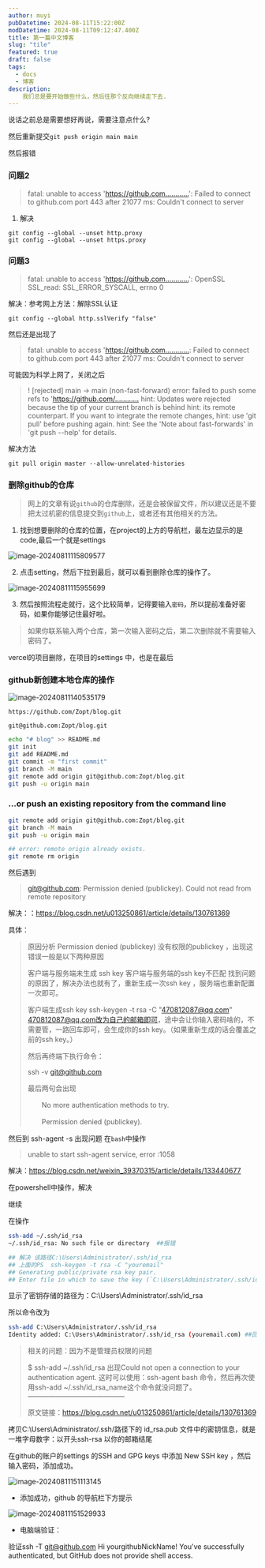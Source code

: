 ```yaml
---
author: muyi
pubDatetime: 2024-08-11T15:22:00Z
modDatetime: 2024-08-11T09:12:47.400Z
title: 第一篇中文博客
slug: "tile"
featured: true
draft: false
tags:
  - docs
  - 博客
description:
    我们总是要开始做些什么，然后往那个反向继续走下去.
---
```


说话之前总是需要想好再说，需要注意点什么?

然后重新提交`git push origin main main`

然后报错

### 问题2

> fatal: unable to access 'https://github.com…………': Failed to connect to github.com port 443 after 21077 ms: Couldn't connect to server

1. 解决

```
git config --global --unset http.proxy
git config --global --unset https.proxy
```

### 问题3

> fatal: unable to access 'https://github.com…………': OpenSSL SSL_read: SSL_ERROR_SYSCALL, errno 0

解决：参考网上方法：解除SSL认证

```
git config --global http.sslVerify "false"
```

然后还是出现了

> fatal: unable to access 'https://github.com…………: Failed to connect to github.com port 443 after 21077 ms: Couldn't connect to server

可能因为科学上网了，关闭之后

>  ! [rejected]        main -> main (non-fast-forward)
>  error: failed to push some refs to 'https://github.com/…………
>  hint: Updates were rejected because the tip of your current branch is behind
>  hint: its remote counterpart. If you want to integrate the remote changes,
>  hint: use 'git pull' before pushing again.
>  hint: See the 'Note about fast-forwards' in 'git push --help' for details.

解决方法

```git
git pull origin master --allow-unrelated-histories
```





### 删除github的仓库

> 网上的文章有说`github`的仓库删除，还是会被保留文件，所以建议还是不要把太过机密的信息提交到`github`上，或者还有其他相关的方法。

1. 找到想要删除的仓库的位置，在project的上方的导航栏，最左边显示的是code,最后一个就是settings

![image-20240811115809577](C:\Users\Administrator\AppData\Roaming\Typora\typora-user-images\image-20240811115809577.png)

2. 点击setting，然后下拉到最后，就可以看到删除仓库的操作了。

![image-20240811115955699](C:\Users\Administrator\AppData\Roaming\Typora\typora-user-images\image-20240811115955699.png)

3. 然后按照流程走就行，这个比较简单，记得要输入`密码`，所以提前准备好密码，如果你能够记住最好啦。

> 如果你联系输入两个仓库，第一次输入密码之后，第二次删除就不需要输入密码了。



vercel的项目删除，在项目的settings 中，也是在最后

### github新创建本地仓库的操作

![image-20240811140535179](C:\Users\Administrator\AppData\Roaming\Typora\typora-user-images\image-20240811140535179.png)

```BAHS
https://github.com/Zopt/blog.git

git@github.com:Zopt/blog.git
```





```bash
echo "# blog" >> README.md
git init
git add README.md
git commit -m "first commit"
git branch -M main
git remote add origin git@github.com:Zopt/blog.git
git push -u origin main
```

### …or push an existing repository from the command line

```BASH
git remote add origin git@github.com:Zopt/blog.git
git branch -M main
git push -u origin main
```

```bash
## error: remote origin already exists.
git remote rm origin
```

然后遇到

> git@github.com: Permission denied (publickey). Could not read from remote repository

解决：：https://blog.csdn.net/u013250861/article/details/130761369

具体：

> 原因分析
> Permission denied (publickey) 没有权限的publickey ，出现这错误一般是以下两种原因
>
> 客户端与服务端未生成 ssh key
> 客户端与服务端的ssh key不匹配
> 找到问题的原因了，解决办法也就有了，重新生成一次ssh key ，服务端也重新配置一次即可。
>
> 客户端生成ssh key
> ssh-keygen -t rsa -C "470812087@qq.com"
> 470812087@qq.com改为自己的邮箱即可，途中会让你输入密码啥的，不需要管，一路回车即可，会生成你的ssh key。（如果重新生成的话会覆盖之前的ssh key。）
>
>
>
> 然后再终端下执行命令：
>
> ssh -v git@github.com
>
>
> 最后两句会出现
>
> 　　No more authentication methods to try.
>
> 　　Permission denied (publickey).
>
>

然后到 ssh-agent -s 出现问题 在`bash`中操作

> unable to start ssh-agent service, error :1058

解决：https://blog.csdn.net/weixin_39370315/article/details/133440677

在powershell中操作，解决

继续

在操作

```bash
ssh-add ~/.ssh/id_rsa
~/.ssh/id_rsa: No such file or directory  ##报错

## 解决 该路径C:\Users\Administrator/.ssh/id_rsa
## 上面的PS  ssh-keygen -t rsa -C "youremail"
## Generating public/private rsa key pair.
## Enter file in which to save the key (`C:\Users\Administrator/.ssh/id_rsa`):
```

显示了密钥存储的路径为：C:\Users\Administrator/.ssh/id_rsa

所以命令改为

```bash
ssh-add C:\Users\Administrator/.ssh/id_rsa
Identity added: C:\Users\Administrator/.ssh/id_rsa (youremail.com) ##回复 成功
```

> 相关的问题：因为不是管理员权限的问题
>
> $ ssh-add ~/.ssh/id_rsa
> 出现Could not open a connection to your authentication agent.
> 这时可以使用：ssh-agent bash 命令，然后再次使用ssh-add ~/.ssh/id_rsa_name这个命令就没问题了。
> ——————————————
>
> 原文链接：https://blog.csdn.net/u013250861/article/details/130761369

拷贝C:\Users\Administrator/.ssh/路径下的 id_rsa.pub 文件中的密钥信息，就是一堆字母数字：以开头ssh-rsa 以你的邮箱结尾

在github的账户的settings 的SSH and GPG keys 中添加 New SSH key ，然后输入密码，添加成功。

![image-20240811151113145](C:\Users\Administrator\AppData\Roaming\Typora\typora-user-images\image-20240811151113145.png)

- 添加成功，github 的导航栏下方提示

![image-20240811151529933](C:\Users\Administrator\AppData\Roaming\Typora\typora-user-images\image-20240811151529933.png)

- 电脑端验证：

验证ssh -T git@github.com
Hi yourgithubNickName! You've successfully authenticated, but GitHub does not provide shell access.

